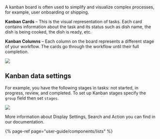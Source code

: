 A kanban board is often used to simplify and visualize complex processes, for example, user onboarding or shipping.

**Kanban Cards** – This is the visual representation of tasks. Each card contains information about the task and its status such as dish name, the dish is being cooked, the dish is ready, etc.

**Kanban Columns** – Each column on the board represents a different stage of your workflow. The cards go through the workflow until their full completion.

![](https://gblobscdn.gitbook.com/assets%2F-LQ08RFAKZvFADEiXKFy%2F-MESia1VIPlAdSEwKzSH%2F-METLuUg-9gUgYQW6OIQ%2Fimage.png?alt=media&token=43849f14-01d0-4341-8bd2-41bee1dae567)

## Kanban data settings

For example, you have the following stages in tasks: not started, in progress, review, and completed. To set up Kanban stages specify the `group` field then set `stages`.

![](https://gblobscdn.gitbook.com/assets%2F-LQ08RFAKZvFADEiXKFy%2F-MGe2XiA82wI-LireLzl%2F-MGeHneT403Bd7-5UJ7W%2FGIF150.gif?alt=media&token=24286065-a714-4d3c-8d9f-9e1bb4cc23a5)

More information about Display Settings, Search and Action you can find in our documentation.

{% page-ref page="user-guide/components/lists" %}



